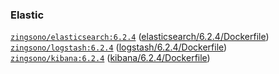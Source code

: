 

### Elastic
[`zingsono/elasticsearch:6.2.4`](https://hub.docker.com/r/zingsono/elasticsearch)     ([elasticsearch/6.2.4/Dockerfile](https://github.com/zingsono/Docker/tree/master/zingsono/elasticsearch/6.2.4/Dockerfile))      
[`zingsono/logstash:6.2.4`](https://hub.docker.com/r/zingsono/logstash)              ([logstash/6.2.4/Dockerfile](https://github.com/zingsono/Docker/tree/master/zingsono/logstash/6.2.4/Dockerfile))   
[`zingsono/kibana:6.2.4`](https://hub.docker.com/r/zingsono/kibana)                 ([kibana/6.2.4/Dockerfile](https://github.com/zingsono/Docker/tree/master/zingsono/kibana/6.2.4/Dockerfile))      
    
    
